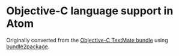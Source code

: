 # Objective-C language support in Atom

Originally converted from the [Objective-C TextMate bundle](https://github.com/textmate/objective-c.tmbundle)
using [bundle2package](https://github.com/atom/bundle2package).
